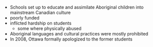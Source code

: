 - Schools set up to educate and assimilate Aboriginal children into mainstream Canadian culture
- poorly funded
- inflicted hardship on students
	- some where physically abused
- Aboriginal languages and cultural practices were mostly prohibited
- In 2008, Ottawa formally apologized to the former students